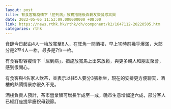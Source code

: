 ```yaml
---
layout: post
title: 有食客稱疫情下「屈到病」放寬措施後與親友聚餐感高興
date: 2022-05-05 11:53:09.000000000 +08:00
link: https://news.rthk.hk/rthk/ch/component/k2/1647112-20220505.htm
categories: rthk
---
```


食肆今日起由4人一枱放寬至8人，在旺角一間酒樓，早上10時前幾乎爆滿，大部分是2至4人一枱，最多是7位一枱。

有食客形容疫情下「屈到病」，措施放寬馬上出來放鬆，與更多親人和朋友聚會，感到很開心。

有食客與4名家人飲茶，並表示以往5人要分3張枱坐，現在的安排更方便聊天，酒樓的熱鬧情景亦很久不見。

酒樓負責人預計，茶市營業額可增長半成至一成，晚市生意增幅達六成，部分客人已經訂座提早慶祝母親節。
